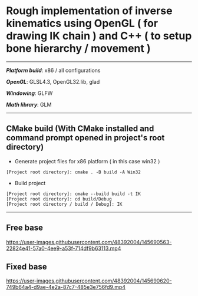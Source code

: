 
# Rough implementation of inverse kinematics using OpenGL ( for drawing IK chain ) and C++ ( to setup bone hierarchy / movement )

<hr>

***Platform build***: x86 / all configurations

***OpenGL***: GLSL4.3, OpenGL32.lib, glad

***Windowing***: GLFW

***Math library***: GLM

<hr>

## CMake build (With CMake installed and command prompt opened in project's root directory)

- Generate project files for x86 platform ( in this case win32 )
```
[Project root directory]: cmake . -B build -A Win32
```
- Build project
```
[Project root directory]: cmake --build build -t IK
[Project root directory]: cd build/Debug
[Project root directory / build / Debug]: IK
```

<hr>

## Free base
https://user-images.githubusercontent.com/48392004/145690563-22824e41-57a0-4ee9-a53f-714df9b63113.mp4


## Fixed base
https://user-images.githubusercontent.com/48392004/145690620-749b64a4-d9ae-4e2a-87c7-485e3e756fd9.mp4



